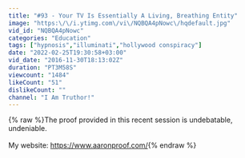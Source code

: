 ```yaml
---
title: "#93 - Your TV Is Essentially A Living, Breathing Entity"
image: "https:\/\/i.ytimg.com\/vi\/NQBQA4pNowc\/hqdefault.jpg"
vid_id: "NQBQA4pNowc"
categories: "Education"
tags: ["hypnosis","illuminati","hollywood conspiracy"]
date: "2022-02-25T19:30:58+03:00"
vid_date: "2016-11-30T18:13:02Z"
duration: "PT3M58S"
viewcount: "1484"
likeCount: "51"
dislikeCount: ""
channel: "I Am Truthor!"
---
```

{% raw %}The proof provided in this recent session is undebatable, undeniable.<br /><br />My website: <a rel="nofollow" target="blank" href="https://www.aaronproof.com/">https://www.aaronproof.com/</a>{% endraw %}
